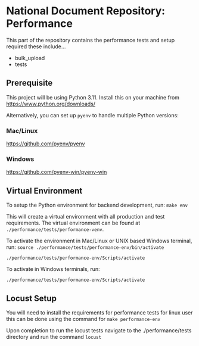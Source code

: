 # National Document Repository: Performance

This part of the repository contains the performance tests and setup required these include...

- bulk_upload
- tests

## Prerequisite

This project will be using Python 3.11. Install this on your machine from <https://www.python.org/downloads/>

Alternatively, you can set up `pyenv` to handle multiple Python versions:

### Mac/Linux

<https://github.com/pyenv/pyenv>

### Windows

<https://github.com/pyenv-win/pyenv-win>

## Virtual Environment

To setup the Python environment for backend development, run: `make env`

This will create a virtual environment with all production and test requirements. The virtual environment can be found
at `./performance/tests/performance-venv`.

To activate the environment in Mac/Linux or UNIX based Windows terminal, run:
`source ./performance/tests/performance-env/bin/activate`

`./performance/tests/performance-env/Scripts/activate`

To activate in Windows terminals, run:

`./performance/tests/performance-env/Scripts/activate`

## Locust Setup

You will need to install the requirements for performance tests for linux user this can be done using the command for `make performance-env`

Upon completion to run the locust tests navigate to the ./performance/tests directory and run the command `locust`
